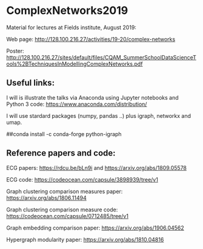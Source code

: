 # ComplexNetworks2019
Material for lectures at Fields institute, August 2019:

Web page: http://128.100.216.27/activities/19-20/complex-networks

Poster: http://128.100.216.27/sites/default/files/CQAM_SummerSchoolDataScienceTools%2BTechniquesInModellingComplexNetworks.pdf

## Useful links:

I will is illustrate the talks via Anaconda using Jupyter notebooks and Python 3 code:
https://www.anaconda.com/distribution/

I will use stardard packages (numpy, pandas ..) plus igraph, networkx and umap.

##conda install -c conda-forge python-igraph 

## Reference papers and code:

ECG papers: https://rdcu.be/bLn9i and https://arxiv.org/abs/1809.05578

ECG code: https://codeocean.com/capsule/3898939/tree/v1

Graph clustering comparison measures paper: https://arxiv.org/abs/1806.11494

Graph clustering comparison measure code: https://codeocean.com/capsule/0712485/tree/v1

Graph embedding comparison paper: https://arxiv.org/abs/1906.04562

Hypergraph modularity paper: https://arxiv.org/abs/1810.04816

